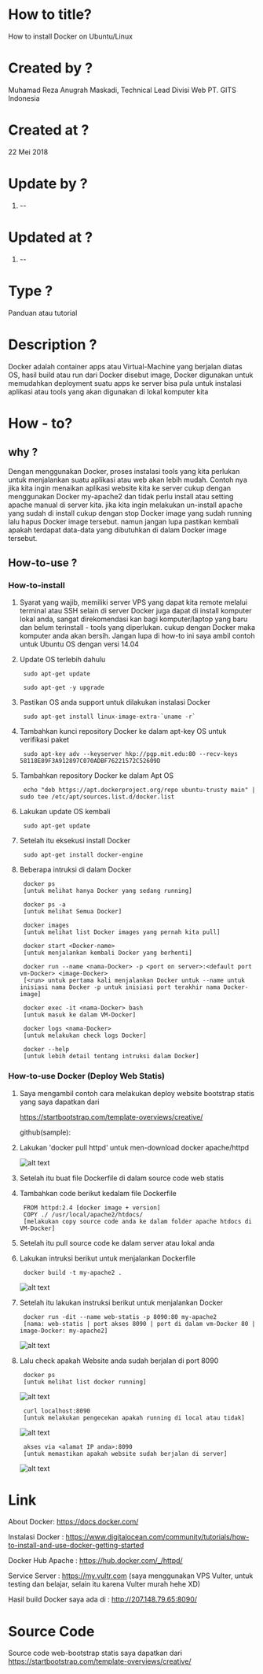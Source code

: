 # How to title?

How to install Docker on Ubuntu/Linux

# Created by ?

Muhamad Reza Anugrah Maskadi, Technical Lead Divisi Web
PT. GITS Indonesia

# Created at ?

22 Mei 2018

# Update by ?

1. --

# Updated at ?

1. --

# Type ? 

Panduan atau tutorial

# Description ?

Docker adalah container apps atau Virtual-Machine yang berjalan diatas OS, hasil build atau run dari Docker disebut image, Docker digunakan untuk memudahkan deployment suatu apps ke server bisa pula untuk instalasi aplikasi atau tools yang akan digunakan di lokal komputer kita

# How - to?
## why ?

Dengan menggunakan Docker, proses instalasi tools yang kita perlukan untuk menjalankan suatu aplikasi atau web akan lebih mudah. Contoh nya jika kita ingin menaikan aplikasi website kita ke server cukup dengan menggunakan Docker my-apache2 dan tidak perlu install atau setting apache manual di server kita. jika kita ingin melakukan un-install apache yang sudah di install cukup dengan stop Docker image yang sudah running lalu hapus Docker image tersebut. namun jangan lupa pastikan kembali apakah terdapat data-data yang dibutuhkan di dalam Docker image tersebut.

## How-to-use ?

### How-to-install
1. Syarat yang wajib, memiliki server VPS yang dapat kita remote melalui terminal atau SSH selain di server Docker juga dapat di install komputer lokal anda, sangat direkomendasi kan bagi komputer/laptop yang baru dan belum terinstall - tools yang diperlukan. cukup dengan Docker maka komputer anda akan bersih. Jangan lupa di how-to ini saya ambil contoh untuk Ubuntu OS dengan versi 14.04

2. Update OS terlebih dahulu

        sudo apt-get update

        sudo apt-get -y upgrade

3. Pastikan OS anda support untuk dilakukan instalasi Docker

        sudo apt-get install linux-image-extra-`uname -r`

4. Tambahkan kunci repository Docker ke dalam apt-key OS untuk verifikasi paket

        sudo apt-key adv --keyserver hkp://pgp.mit.edu:80 --recv-keys 58118E89F3A912897C070ADBF76221572C52609D
        
5. Tambahkan repository Docker ke dalam Apt OS

        echo "deb https://apt.dockerproject.org/repo ubuntu-trusty main" | sudo tee /etc/apt/sources.list.d/docker.list

6. Lakukan update OS kembali

        sudo apt-get update

7. Setelah itu eksekusi install Docker

        sudo apt-get install docker-engine

8. Beberapa intruksi di dalam Docker

        docker ps 
        [untuk melihat hanya Docker yang sedang running]

        docker ps -a 
        [untuk melihat Semua Docker]

        docker images 
        [untuk melihat list Docker images yang pernah kita pull]

        docker start <Docker-name> 
        [untuk menjalankan kembali Docker yang berhenti]

        docker run --name <nama-Docker> -p <port on server>:<default port vm-Docker> <image-Docker>
        [<run> untuk pertama kali menjalankan Docker untuk --name untuk inisiasi nama Docker -p untuk inisiasi port terakhir nama Docker-image]

        docker exec -it <nama-Docker> bash 
        [untuk masuk ke dalam VM-Docker]

        docker logs <nama-Docker> 
        [untuk melakukan check logs Docker]

        docker --help 
        [untuk lebih detail tentang intruksi dalam Docker]

### How-to-use Docker (Deploy Web Statis)

1. Saya mengambil contoh cara melakukan deploy website bootstrap statis yang saya dapatkan dari
    
    https://startbootstrap.com/template-overviews/creative/

    github(sample): 

2. Lakukan 'docker pull httpd' untuk men-download docker apache/httpd

    ![alt text](http://res.cloudinary.com/rezamaskadi/image/upload/v1526946040/Docker-how-to-1.png)

3. Setelah itu buat file Dockerfile di dalam source code web statis

4. Tambahkan code berikut kedalam file Dockerfile
    
        FROM httpd:2.4 [docker image + version]
        COPY ./ /usr/local/apache2/htdocs/
        [melakukan copy source code anda ke dalam folder apache htdocs di VM-Docker]

5. Setelah itu pull source code ke dalam server atau lokal anda

6. Lakukan intruksi berikut untuk menjalankan Dockerfile
        
        docker build -t my-apache2 .
        
    ![alt text](http://res.cloudinary.com/rezamaskadi/image/upload/v1526946039/Docker-how-to-2.png)
        
7. Setelah itu lakukan instruksi berikut untuk menjalankan Docker

        docker run -dit --name web-statis -p 8090:80 my-apache2
        [nama: web-statis | port akses 8090 | port di dalam vm-Docker 80 | image-Docker: my-apache2]
    
    ![alt text](http://res.cloudinary.com/rezamaskadi/image/upload/v1526946039/Docker-how-to-3.png)

8. Lalu check apakah Website anda sudah berjalan di port 8090
        
        docker ps 
        [untuk melihat list docker running]
    
    ![alt text](http://res.cloudinary.com/rezamaskadi/image/upload/v1526946039/Docker-how-to-4.png)

        curl localhost:8090
        [untuk melakukan pengecekan apakah running di local atau tidak]
    
    ![alt text](http://res.cloudinary.com/rezamaskadi/image/upload/v1526946040/Docker-how-to5.png)

        akses via <alamat IP anda>:8090
        [untuk memastikan apakah website sudah berjalan di server]
    
    ![alt text](http://res.cloudinary.com/rezamaskadi/image/upload/v1526946040/Docker-how-to-6.png)

# Link
About Docker: 
https://docs.docker.com/

Instalasi Docker :
https://www.digitalocean.com/community/tutorials/how-to-install-and-use-docker-getting-started

Docker Hub Apache : 
https://hub.docker.com/_/httpd/

Service Server : https://my.vultr.com
(saya menggunakan VPS Vulter, untuk testing dan belajar, selain itu karena Vulter murah hehe XD)

Hasil build Docker saya ada di :
http://207.148.79.65:8090/

# Source Code
Source code web-bootstrap statis saya dapatkan dari
https://startbootstrap.com/template-overviews/creative/